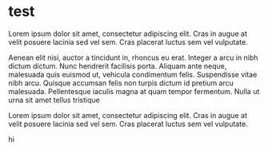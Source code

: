 # test

Lorem ipsum dolor sit amet, consectetur adipiscing elit. Cras in augue at velit posuere lacinia sed vel sem. Cras placerat luctus sem vel vulputate.

Aenean elit nisi, auctor a tincidunt in, rhoncus eu erat. Integer a arcu in nibh dictum dictum. Nunc hendrerit facilisis porta. Aliquam ante neque, malesuada quis euismod ut, vehicula condimentum felis. Suspendisse vitae nibh arcu. Quisque accumsan felis non turpis dictum id pretium arcu malesuada. Pellentesque iaculis magna at quam tempor fermentum. Nulla ut urna sit amet tellus tristique

Lorem ipsum dolor sit amet, consectetur adipiscing elit. Cras in augue at velit posuere lacinia sed vel sem. Cras placerat luctus sem vel vulputate.

hi
